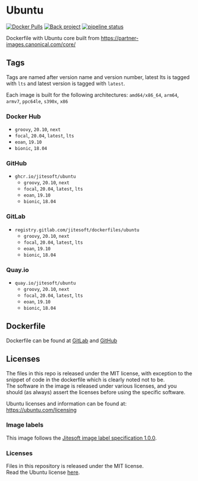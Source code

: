 # Ubuntu

[![Docker Pulls](https://img.shields.io/docker/pulls/jitesoft/ubuntu.svg)](https://hub.docker.com/r/jitesoft/ubuntu)
[![Back project](https://img.shields.io/badge/Open%20Collective-Tip%20the%20devs!-blue.svg)](https://opencollective.com/jitesoft-open-source)
[![pipeline status](https://gitlab.com/jitesoft/dockerfiles/ubuntu/badges/master/pipeline.svg)](https://gitlab.com/jitesoft/dockerfiles/ubuntu/commits/master)

Dockerfile with Ubuntu core built from https://partner-images.canonical.com/core/

## Tags

Tags are named after version name and version number, latest lts is tagged with `lts` and latest version is tagged with `latest`.

Each image is built for the following architectures: `amd64/x86_64`, `arm64`, `armv7`, `ppc64le`, `s390x`, `x86`

### Docker Hub

* `groovy`, `20.10`, `next`
* `focal`, `20.04`, `latest`, `lts`
* `eoan`, `19.10`
* `bionic`, `18.04`

### GitHub

* `ghcr.io/jitesoft/ubuntu`
    * `groovy`, `20.10`, `next`
    * `focal`, `20.04`, `latest`, `lts`
    * `eoan`, `19.10`
    * `bionic`, `18.04`

### GitLab

* `registry.gitlab.com/jitesoft/dockerfiles/ubuntu`
    * `groovy`, `20.10`, `next`
    * `focal`, `20.04`, `latest`, `lts`
    * `eoan`, `19.10`
    * `bionic`, `18.04`

### Quay.io

* `quay.io/jitesoft/ubuntu`
    * `groovy`, `20.10`, `next`
    * `focal`, `20.04`, `latest`, `lts`
    * `eoan`, `19.10`
    * `bionic`, `18.04`

## Dockerfile

Dockerfile can be found at [GitLab](https://gitlab.com/jitesoft/dockerfiles/ubuntu) and [GitHub](https://github.com/jitesoft/docker-ubuntu)

## Licenses

The files in this repo is released under the MIT license, with exception to the snippet of code
in the dockerfile which is clearly noted not to be.  
The software in the image is released under various licenses, and you should (as always) assert the licenses
before using the specific software.

Ubuntu licenses and information can be found at: https://ubuntu.com/licensing

### Image labels

This image follows the [Jitesoft image label specification 1.0.0](https://gitlab.com/snippets/1866155).

### Licenses

Files in this repository is released under the MIT license.  
Read the Ubuntu license [here](https://ubuntu.com/licensing).
